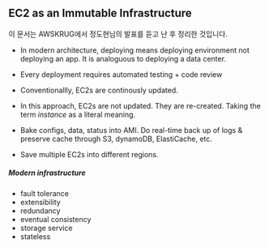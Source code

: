 ## EC2 as an Immutable Infrastructure

이 문서는 AWSKRUG에서 정도현님의 발표를 듣고 난 후 정리한 것입니다.

- In modern architecture, deploying means deploying environment not deploying an app. It is analoguous to deploying a data center.

- Every deployment requires automated testing + code review

- Conventionallly, EC2s are continously updated.

- In this approach, EC2s are not updated. They are re-created. Taking the term *instance* as a literal meaning.

- Bake configs, data, status into AMI. Do real-time back up of logs & preserve cache through S3, dynamoDB, ElastiCache, etc.

- Save multiple EC2s into different regions.

##### Modern infrastructure
- fault tolerance
- extensibility
- redundancy
- eventual consistency
- storage service
- stateless